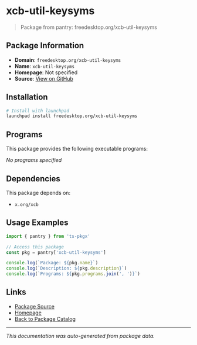 # xcb-util-keysyms

> Package from pantry: freedesktop.org/xcb-util-keysyms

## Package Information

- **Domain**: `freedesktop.org/xcb-util-keysyms`
- **Name**: `xcb-util-keysyms`
- **Homepage**: Not specified
- **Source**: [View on GitHub](https://github.com/pkgxdev/pantry/tree/main/projects/freedesktop.org/xcb-util-keysyms/package.yml)

## Installation

```bash
# Install with launchpad
launchpad install freedesktop.org/xcb-util-keysyms
```

## Programs

This package provides the following executable programs:

*No programs specified*

## Dependencies

This package depends on:

- `x.org/xcb`

## Usage Examples

```typescript
import { pantry } from 'ts-pkgx'

// Access this package
const pkg = pantry['xcb-util-keysyms']

console.log(`Package: ${pkg.name}`)
console.log(`Description: ${pkg.description}`)
console.log(`Programs: ${pkg.programs.join(', ')}`)
```

## Links

- [Package Source](https://github.com/pkgxdev/pantry/tree/main/projects/freedesktop.org/xcb-util-keysyms/package.yml)
- [Homepage](#)
- [Back to Package Catalog](../../../package-catalog.md)

---

*This documentation was auto-generated from package data.*
